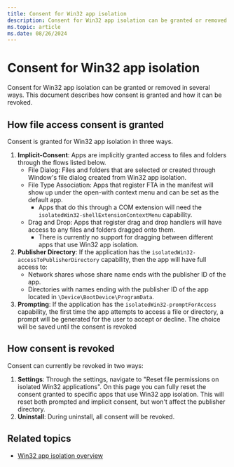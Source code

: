 ```yaml
---
title: Consent for Win32 app isolation
description: Consent for Win32 app isolation can be granted or removed in several ways.
ms.topic: article
ms.date: 08/26/2024
---
```


# Consent for Win32 app isolation

Consent for Win32 app isolation can be granted or removed in several ways. This document describes how consent is granted and how it can be revoked.

## How file access consent is granted

Consent is granted for Win32 app isolation in three ways.

1. **Implicit-Consent**: Apps are implicitly granted access to files and folders through the flows listed below.
   - File Dialog: Files and folders that are selected or created through Window's file dialog created from Win32 app isolation.
   - File Type Association: Apps that register FTA in the manifest will show up under the open-with context menu and can be set as the default app.
     - Apps that do this through a COM extension will need the `isolatedWin32-shellExtensionContextMenu` capability.
   - Drag and Drop: Apps that register drag and drop handlers will have access to any files and folders dragged onto them.
     - There is currently no support for dragging between different apps that use Win32 app isolation.
1. **Publisher Directory**: If the application has the `isolatedWin32-accessToPublisherDirectory` capability, then the app will have full access to:
   - Network shares whose share name ends with the publisher ID of the app.
   - Directories with names ending with the publisher ID of the app located in `\Device\BootDevice\ProgramData`.
1. **Prompting**: If the application has the `isolatedWin32-promptForAccess` capability, the first time the app attempts to access a file or directory, a prompt will be generated for the user to accept or decline. The choice will be saved until the consent is revoked

## How consent is revoked

Consent can currently be revoked in two ways:

1. **Settings**: Through the settings, navigate to "Reset file permissions on isolated Win32 applications". On this page you can fully reset the consent granted to specific apps that use Win32 app isolation. This will reset both prompted and implicit consent, but won't affect the publisher directory.
1. **Uninstall**: During uninstall, all consent will be revoked.

## Related topics

- [Win32 app isolation overview](app-isolation-overview.md)
